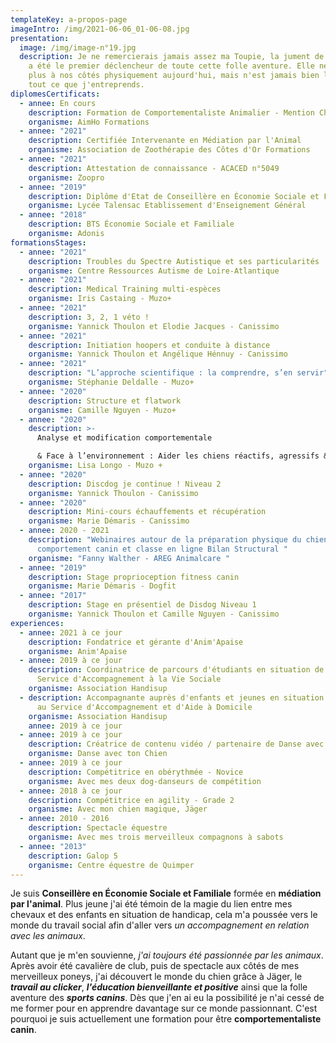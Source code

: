 ```yaml
---
templateKey: a-propos-page
imageIntro: /img/2021-06-06_01-06-08.jpg
presentation:
  image: /img/image-n°19.jpg
  description: Je ne remercierais jamais assez ma Toupie, la jument de ma vie, qui
    a été le premier déclencheur de toute cette folle aventure. Elle ne marche
    plus à nos côtés physiquement aujourd'hui, mais n'est jamais bien loin dans
    tout ce que j'entreprends.
diplomesCertificats:
  - annee: En cours
    description: Formation de Comportementaliste Animalier - Mention Chien
    organisme: AimHo Formations
  - annee: "2021"
    description: Certifiée Intervenante en Médiation par l'Animal
    organisme: Association de Zoothérapie des Côtes d'Or Formations
  - annee: "2021"
    description: Attestation de connaissance - ACACED n°5049
    organisme: Zoopro
  - annee: "2019"
    description: Diplôme d'Etat de Conseillère en Économie Sociale et Familiale
    organisme: Lycée Talensac Etablissement d'Enseignement Général
  - annee: "2018"
    description: BTS Économie Sociale et Familiale
    organisme: Adonis
formationsStages:
  - annee: "2021"
    description: Troubles du Spectre Autistique et ses particularités
    organisme: Centre Ressources Autisme de Loire-Atlantique
  - annee: "2021"
    description: Medical Training multi-espèces
    organisme: Iris Castaing - Muzo+
  - annee: "2021"
    description: 3, 2, 1 véto !
    organisme: Yannick Thoulon et Elodie Jacques - Canissimo
  - annee: "2021"
    description: Initiation hoopers et conduite à distance
    organisme: Yannick Thoulon et Angélique Hénnuy - Canissimo
  - annee: "2021"
    description: "L’approche scientifique : la comprendre, s’en servir"
    organisme: Stéphanie Deldalle - Muzo+
  - annee: "2020"
    description: Structure et flatwork
    organisme: Camille Nguyen - Muzo+
  - annee: "2020"
    description: >-
      Analyse et modification comportementale 

      & Face à l’environnement : Aider les chiens réactifs, agressifs & phobiques
    organisme: Lisa Longo - Muzo +
  - annee: "2020"
    description: Discdog je continue ! Niveau 2
    organisme: Yannick Thoulon - Canissimo
  - annee: "2020"
    description: Mini-cours échauffements et récupération
    organisme: Marie Démaris - Canissimo
  - annee: 2020 - 2021
    description: "Webinaires autour de la préparation physique du chien, du
      comportement canin et classe en ligne Bilan Structural "
    organisme: "Fanny Walther - AREG Animalcare "
  - annee: "2019"
    description: Stage proprioception fitness canin
    organisme: Marie Démaris - Dogfit
  - annee: "2017"
    description: Stage en présentiel de Disdog Niveau 1
    organisme: Yannick Thoulon et Camille Nguyen - Canissimo
experiences:
  - annee: 2021 à ce jour
    description: Fondatrice et gérante d'Anim'Apaise
    organisme: Anim'Apaise
  - annee: 2019 à ce jour
    description: Coordinatrice de parcours d'étudiants en situation de handicap au
      Service d'Accompagnement à la Vie Sociale
    organisme: Association Handisup
  - description: Accompagnante auprès d'enfants et jeunes en situation de handicap
      au Service d'Accompagnement et d'Aide à Domicile
    organisme: Association Handisup
    annee: 2019 à ce jour
  - annee: 2019 à ce jour
    description: Créatrice de contenu vidéo / partenaire de Danse avec ton Chien
    organisme: Danse avec ton Chien
  - annee: 2019 à ce jour
    description: Compétitrice en obérythmée - Novice
    organisme: Avec mes deux dog-danseurs de compétition
  - annee: 2018 à ce jour
    description: Compétitrice en agility - Grade 2
    organisme: Avec mon chien magique, Jäger
  - annee: 2010 - 2016
    description: Spectacle équestre
    organisme: Avec mes trois merveilleux compagnons à sabots
  - annee: "2013"
    description: Galop 5
    organisme: Centre équestre de Quimper
---
```

Je suis **Conseillère en Économie Sociale et Familiale** formée en **médiation par l'animal**. Plus jeune j'ai été témoin de la magie du lien entre mes chevaux et des enfants en situation de handicap, cela m'a poussée vers le monde du travail social afin d'aller vers *un accompagnement en relation avec les animaux*.

Autant que je m'en souvienne, *j'ai toujours été passionnée par les animaux*. Après avoir été cavalière de club, puis de spectacle aux côtés de mes merveilleux poneys, j'ai découvert le monde du chien grâce à Jäger, le ***travail au clicker***, ***l'éducation bienveillante et positive*** ainsi que la folle aventure des ***sports canins***. Dès que j'en ai eu la possibilité je n'ai cessé de me former pour en apprendre davantage sur ce monde passionnant. C'est pourquoi je suis actuellement une formation pour être **comportementaliste canin**.